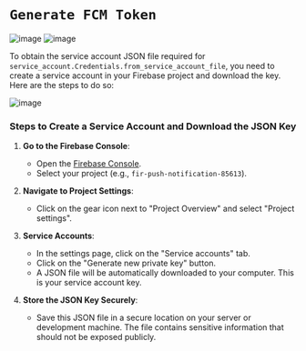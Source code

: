 # `Generate FCM Token`

![image](https://github.com/user-attachments/assets/d35a4462-5813-45a1-ad77-6926e733da75)
![image](https://github.com/user-attachments/assets/10a54d8e-7540-473b-b124-0a318e3da9fa)

To obtain the service account JSON file required for `service_account.Credentials.from_service_account_file`, you need to create a service account in your Firebase project and download the key. Here are the steps to do so:

![image](https://github.com/user-attachments/assets/94caac48-3947-42ef-9696-80d5a0974201)

### Steps to Create a Service Account and Download the JSON Key

1. **Go to the Firebase Console**:
   - Open the [Firebase Console](https://console.firebase.google.com/u/0/project/fir-push-notification-85613/settings/serviceaccounts/adminsdk).
   - Select your project (e.g., `fir-push-notification-85613`).

2. **Navigate to Project Settings**:
   - Click on the gear icon next to "Project Overview" and select "Project settings".

3. **Service Accounts**:
   - In the settings page, click on the "Service accounts" tab.
   - Click on the "Generate new private key" button.
   - A JSON file will be automatically downloaded to your computer. This is your service account key.

4. **Store the JSON Key Securely**:
   - Save this JSON file in a secure location on your server or development machine. The file contains sensitive information that should not be exposed publicly.

